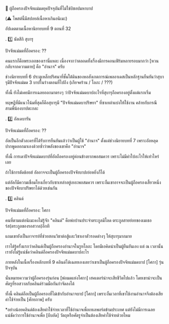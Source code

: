 📌 ผู้ถือครองปัจจัยแม่มดยุคปัจจุบันที่ไม่ใช่บิชอปมหาบาป

(⚠️ โพสต์นี้มีสปอยล์เนื้อหาเกินอนิเมะ)

อัปเดตตามเนื้อหานิยายบทที่ 9 ตอนที่ 32

.
1️⃣ นัตสึกิ สุบารุ

ปัจจัยแม่มดที่ถือครอง: ??

คนแรกก็คือพระเอกของเรานี่แหละ เนื่องจากว่าตลอดทั้งเรื่องมีการคอนเฟิร์มหลายรอบมากว่า [หวนกลับจากความตาย] คือ "อำนาจ" ครับ

ช่วงนิยายบทที่ 6 ประตูเหล็กปริศนาที่ชั้นใต้ดินของหอสังเกตการณ์เพลอาเดสเป็นหลักฐานยืนยันว่าสุบารุมีปัจจัยแม่มด 3 บาปในร่างตอนที่ไปถึง (เกียจคร้าน / โลภะ / ???)

ทั้งนี้ ยังไม่เคยมีการเฉลยออกมาตรงๆ ว่าปัจจัยแม่มดบาปอะไรที่สุบารุถือครองอยู่ตั้งแต่แรกเริ่ม

ทฤษฎีที่มีแนวโน้มที่สุดก็คือสุบารุมี "ปัจจัยแม่มดบาปริษยา" ที่ซาเทล่าแบ่งให้ใช้งาน คล้ายกับกรณีสามพี่น้องบาปตะกละ

.
2️⃣ อัลเดบารัน

ปัจจัยแม่มดที่ถือครอง: ??

อัลเป็นอีกตัวละครที่ได้รับการยืนยันแล้วว่าเป็นผู้ใช้ "อำนาจ" ตั้งแต่ช่วงนิยายบทที่ 7 เพราะอัลหลุดปากพูดออกมาเองด้วยซ้ำว่าพลังของเขาคือ "อำนาจ"

ทั้งนี้ การเดาปัจจัยแม่มดบาปที่อัลถือครองอยู่ค่อนข้างยากพอสมควร เพราะไม่มีคำใบ้อะไรให้เท่าไหร่เลย

ถ้าใช้การตัดช้อยส์ อัลอาจจะเป็นผู้ถือครองปัจจัยบาปเย่อหยิ่งก็ได้

แต่อัลก็มีความเชื่อมโยงเกี่ยวกับซาเทล่าอยู่เยอะพอสมควร เพราะงั้นเขาอาจจะเป็นผู้ถือครองเสี้ยวหนึ่งของปัจจัยบาปริษยาได้ด้วยเช่นกัน

.
3️⃣ คลินด์

ปัจจัยแม่มดที่ถือครอง: โศกา

คนที่ตามแต่อนิเมะคงไม่รู้จัก "คลินด์" คือพ่อบ้านประจำตระกูลมิโลด ตระกูลสายย่อยของเมเธอร์ส(ตระกูลของรอสวาล)อีกที

แถมเขายังเป็นอาจารย์ที่ช่วยสอนวิชาต่อสู้และวิชาเอาตัวรอดต่างๆ ให้สุบารุมากมาย

เราได้รู้ครั้งแรกว่าคลินด์เป็นผู้ถือครองอำนาจในรูทโลภะ โดยมีเอคิดน่าเป็นผู้ยืนยันเอง แต่ ณ เวลานั้นเรายังไม่รู้แน่ชัดว่าคลินด์ถือครองปัจจัยแม่มดบาปอะไร

ภายหลังในเนื้อเรื่องหลักบทที่ 9 คลินด์ได้เฉลยเองเลยว่าเขาเป็นผู้ถือครองปัจจัยแม่มดบาป [โศกา] รุ่นปัจจุบัน

นั่นหมายความว่าผู้ถือครองรุ่นก่อน [พ่อมดแห่งโศกา] เฮคเตอร์น่าจะเสียชีวิตไปแล้ว โดยเขาน่าจะเป็นศัตรูที่รอสวาลกับคลินด์ร่วมมือกันกำจัดลงได้

ทั้งนี้ คลินด์ถือเป็นผู้ถือครองที่ไม่เข้ากับอำนาจบาป [โศกา] เพราะงั้นเวลาที่เขาใช้งานอำนาจจึงต้องเสียค่าใช้จ่ายเป็น [ศักยภาพ] ครับ

*อย่างน้อยคลินด์ต้องเสียค่าใช้จ่ายเวลาที่ใช้อำนาจเพื่อเทเลพอร์ตข้ามประเทศ แต่ยังไม่มีการเฉลยแน่ชัดว่าการใช้อำนาจเพื่อ [บีบอัด] วัตถุหรือศัตรูจำเป็นต้องเสียค่าใช้จ่ายด้วยไหม